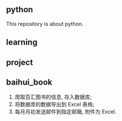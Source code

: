 ## python

This repository is about python.<br>

## learning

## project

## baihui_book

1. 爬取百汇图书的信息, 存入数据库;
2. 将数据库的数据导出到 Excel 表格;
3. 每月月初发送邮件到指定邮箱, 附件为 Excel.
